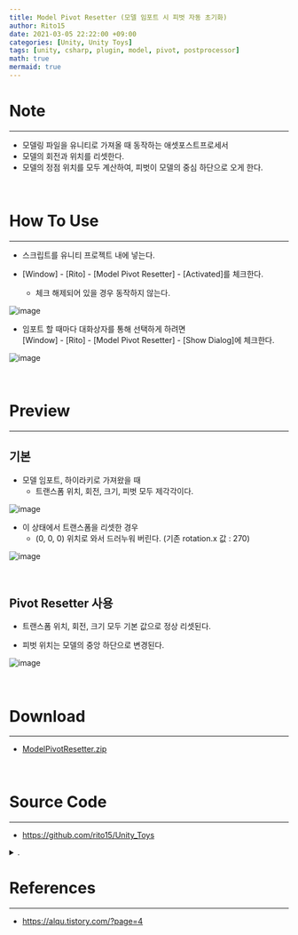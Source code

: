 ```yaml
---
title: Model Pivot Resetter (모델 임포트 시 피벗 자동 초기화)
author: Rito15
date: 2021-03-05 22:22:00 +09:00
categories: [Unity, Unity Toys]
tags: [unity, csharp, plugin, model, pivot, postprocessor]
math: true
mermaid: true
---
```


# Note
---
- 모델링 파일을 유니티로 가져올 때 동작하는 애셋포스트프로세서
- 모델의 회전과 위치를 리셋한다.
- 모델의 정점 위치를 모두 계산하여, 피벗이 모델의 중심 하단으로 오게 한다.

<br>

# How To Use
---
- 스크립트를 유니티 프로젝트 내에 넣는다.

- [Window] - [Rito] - [Model Pivot Resetter] - [Activated]를 체크한다.
  - 체크 해제되어 있을 경우 동작하지 않는다.

![image](https://user-images.githubusercontent.com/42164422/110126112-6dfb7900-7e07-11eb-8145-eb635f7b8761.png)

- 임포트 할 때마다 대화상자를 통해 선택하게 하려면<br>
  [Window] - [Rito] - [Model Pivot Resetter] - [Show Dialog]에 체크한다.

![image](https://user-images.githubusercontent.com/42164422/110122641-3559a080-7e03-11eb-8db9-4d3247738a35.png)

<br>

# Preview
---

## 기본


- 모델 임포트, 하이라키로 가져왔을 때
  - 트랜스폼 위치, 회전, 크기, 피벗 모두 제각각이다.

![image](https://user-images.githubusercontent.com/42164422/110127359-e282e780-7e08-11eb-8fbc-9c7fe9debc58.png)


- 이 상태에서 트랜스폼을 리셋한 경우
  - (0, 0, 0) 위치로 와서 드러누워 버린다. (기존 rotation.x 값 : 270)

![image](https://user-images.githubusercontent.com/42164422/110122836-7a7dd280-7e03-11eb-96e0-ad1baf381101.png)


<br>

## Pivot Resetter 사용

- 트랜스폼 위치, 회전, 크기 모두 기본 값으로 정상 리셋된다.

- 피벗 위치는 모델의 중앙 하단으로 변경된다.

![image](https://user-images.githubusercontent.com/42164422/110123018-bd3faa80-7e03-11eb-9c25-25f4d8e3fe58.png)

<br>

# Download
---
- [ModelPivotResetter.zip](https://github.com/rito15/Images/files/6090997/ModelPivotResetter.zip)

<br>

# Source Code
---
- <https://github.com/rito15/Unity_Toys>

<details>
<summary markdown="span"> 
.
</summary>

```cs

#if UNITY_EDITOR

using UnityEngine;
using UnityEditor;

// 날짜 : 2021-03-05 PM 9:38:46
// 작성자 : Rito

// 기능
//  - 임포트되는 모델의 트랜스폼을 자동 리셋한다.
//  - 피벗을 모델의 중심 하단 좌표로 위치시킨다.

// 옵션
//  - [Window] - [Rito] - [Model Pivot Resetter] - [Activated]를 통해 동작 여부를 결정할 수 있다.
//  - [Window] - [Rito] - [Model Pivot Resetter] - [Show Dialog]를 체크할 경우,
//    모델을 임포트할 때마다 기능 적용 여부를 다이얼로그를 통해 선택할 수 있다.

namespace Rito
{
    public class ModelPivotResetter : AssetPostprocessor
    {
        private void OnPostprocessModel(GameObject go)
        {
            if(!Activated) return;

            if(!ShowDialog)
                ResetModelPivot(go);

            else if (EditorUtility.DisplayDialog("Model Pivot Resetter", $"Reset Pivot of {go.name}", "Yes", "No"))
                ResetModelPivot(go);
        }

        private void ResetModelPivot(GameObject go)
        {
            var meshes = go.GetComponentsInChildren<MeshFilter>();

            foreach (var meshFilter in meshes)
            {
                Mesh m = meshFilter.sharedMesh;
                Vector3[] vertices = m.vertices;

                // 1. 로컬 트랜스폼 초기화하면서 정점 돌려놓기
                for (int i = 0; i < m.vertexCount; i++)
                {
                    vertices[i] = go.transform.TransformPoint(m.vertices[i]);
                }

                go.transform.localRotation = Quaternion.identity;
                go.transform.localPosition = Vector3.zero;
                go.transform.localScale = Vector3.one;

                // 2. 피벗을 모델 중심 하단으로 변경
                Vector3 modelToPivotDist = -GetBottomCenterPosition(vertices);

                for (int i = 0; i < m.vertexCount; i++)
                {
                    vertices[i] += modelToPivotDist;
                }

                // 3. 메시에 적용
                m.vertices = vertices;
                m.RecalculateBounds();
                m.RecalculateNormals();

                Debug.Log($"Pivot Reset - {go.name}::{meshFilter.gameObject.name}");
            }
        }

        /// <summary> 모델의 XZ 중심, Y 하단 위치 구하기 </summary>
        private Vector3 GetBottomCenterPosition(Vector3[] vertices)
        {
            float minX = float.MaxValue, minZ = float.MaxValue, minY = float.MaxValue;
            float maxX = float.MinValue, maxZ = float.MinValue;

            foreach (var vert in vertices)
            {
                if(minX > vert.x) minX = vert.x;
                if(minZ > vert.z) minZ = vert.z;
                if(minY > vert.y) minY = vert.y;

                if(maxX < vert.x) maxX = vert.x;
                if(maxZ < vert.z) maxZ = vert.z;
            }
            float x = (minX + maxX) * 0.5f;
            float z = (minZ + maxZ) * 0.5f;
            float y = minY;

            return new Vector3(x, y, z);
        }

        /***********************************************************************
        *                               Menu Item
        ***********************************************************************/
        #region .
        // 1. On/Off
        private const string ActivationMenuName = "Window/Rito/Model Pivot Resetter/Activated";
        private const string ActivationSettingName = "ModelPivotResetterActivated";

        public static bool Activated
        {
            get { return EditorPrefs.GetBool(ActivationSettingName, true); }
            set { EditorPrefs.SetBool(ActivationSettingName, value); }
        }

        [MenuItem(ActivationMenuName)]
        private static void ActivationToggle() => Activated = !Activated;

        [MenuItem(ActivationMenuName, true)]
        private static bool ActivationToggleValidate()
        {
            Menu.SetChecked(ActivationMenuName, Activated);
            return true;
        }

        // 2. Show Dialog
        private const string ShowDialogMenuName = "Window/Rito/Model Pivot Resetter/Show Dialog";
        private const string ShowDialogSettingName = "ModelPivotResetterShowDialog";

        public static bool ShowDialog
        {
            get { return EditorPrefs.GetBool(ShowDialogSettingName, true); }
            set { EditorPrefs.SetBool(ShowDialogSettingName, value); }
        }

        [MenuItem(ShowDialogMenuName)]
        private static void ShowDialogToggle() => ShowDialog = !ShowDialog;

        [MenuItem(ShowDialogMenuName, true)]
        private static bool ShowDialogToggleValidate()
        {
            Menu.SetChecked(ShowDialogMenuName, ShowDialog);
            return true;
        }

        #endregion
    }
}

#endif
```

</details>


# References
---
- <https://alqu.tistory.com/?page=4>